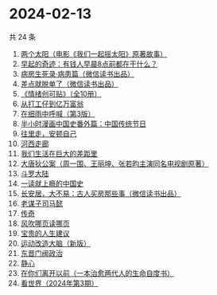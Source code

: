 # 2024-02-13

共 24 条

<!-- BEGIN WEREAD -->
<!-- 最后更新时间 2024-02-13 21:04:23 +0800 -->
1. [两个太阳（电影《我们一起摇太阳》原著故事）](https://weread.qq.com/web/bookDetail/2bb32670813ab881bg014410)
1. [早起的奇迹：有钱人早晨8点前都在干什么？](https://weread.qq.com/web/bookDetail/0bb32090813ab7e9eg011a71)
1. [病房生死录·病患篇（微信读书出品）](https://weread.qq.com/web/bookDetail/23732ef0813ab8810g0134f0)
1. [差点就脱单了（微信读书出品）](https://weread.qq.com/web/bookDetail/da332870813ab8849g01358c)
1. [《情绪创可贴》（全10册）](https://weread.qq.com/web/bookDetail/957327b0813ab7027g010fa0)
1. [从打工仔到亿万富翁](https://weread.qq.com/web/bookDetail/aaf326a0813ab8844g01638c)
1. [在细雨中呼喊（第3版）](https://weread.qq.com/web/bookDetail/801324d05cbba380129b0a1)
1. [半小时漫画中国史番外篇：中国传统节日](https://weread.qq.com/web/bookDetail/b4132bb0719db176b41f10e)
1. [往里走，安顿自己](https://weread.qq.com/web/bookDetail/80032d40813ab71b8g012ac6)
1. [河西走廊](https://weread.qq.com/web/bookDetail/de932a80813ab881eg014870)
1. [我们生活在巨大的差距里](https://weread.qq.com/web/bookDetail/286329405b40f728668c477)
1. [大唐狄公案（周一围、王丽坤、张若昀主演同名电视剧原著）](https://weread.qq.com/web/bookDetail/1ac32f70813ab789bg014cf9)
1. [斗罗大陆](https://weread.qq.com/web/bookDetail/3f832f105724353f8a62cda)
1. [一读就上瘾的中国史](https://weread.qq.com/web/bookDetail/8ac32ef0720f5b4c8ac9ad3)
1. [长安居，大不易：古人买房那些事（微信读书出品）](https://weread.qq.com/web/bookDetail/3e232bb0813ab882eg0178b9)
1. [老谋子司马懿](https://weread.qq.com/web/bookDetail/32432960813ab7371g0164e6)
1. [传奇](https://weread.qq.com/web/bookDetail/89532630813ab779fg011515)
1. [风吹哪页读哪页](https://weread.qq.com/web/bookDetail/e53328e0813ab84e1g016bd3)
1. [宝贵的人生建议](https://weread.qq.com/web/bookDetail/a2c32190813ab822fg014a9a)
1. [运动改造大脑（新版）](https://weread.qq.com/web/bookDetail/1f4326e0813ab7e0fg0167ca)
1. [东晋门阀政治](https://weread.qq.com/web/bookDetail/f5232ea0813ab844ag016fa0)
1. [静心](https://weread.qq.com/web/bookDetail/57c321105cfa9357c349702)
1. [在你们离开以前（一本治愈两代人的生命自度书）](https://weread.qq.com/web/bookDetail/0f932d407269050c0f98e2c)
1. [看世界（2024年第3期）](https://weread.qq.com/web/bookDetail/a8832940813ab886dg012158)
<!-- END WEREAD -->